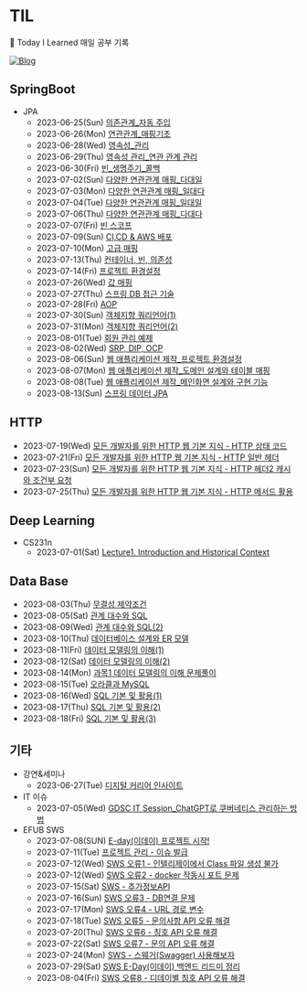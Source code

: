 # TIL
📝 Today I Learned 매일 공부 기록 

[![Blog](https://img.shields.io/badge/Velog-@chhaewxn-green.svg)](https://velog.io/@chhaewxn)

## SpringBoot
- JPA
  - 2023-06-25(Sun) [의존관계_자동 주입](https://github.com/chhaewxn/TIL/blob/main/Springboot/%EC%8A%A4%ED%94%84%EB%A7%81%20%ED%95%B5%EC%8B%AC%20%EC%9B%90%EB%A6%AC_%EC%9D%98%EC%A1%B4%EA%B4%80%EA%B3%84%20%EC%9E%90%EB%8F%99%20%EC%A3%BC%EC%9E%85.md) 
  - 2023-06-26(Mon) [연관관계_매핑기초](https://github.com/chhaewxn/TIL/blob/main/Springboot/%EC%97%B0%EA%B4%80%EA%B4%80%EA%B3%84_%EB%A7%A4%ED%95%91%EA%B8%B0%EC%B4%88.md)
  - 2023-06-28(Wed) [영속성_관리](https://github.com/chhaewxn/TIL/blob/main/Springboot/%EC%98%81%EC%86%8D%EC%84%B1_%EA%B4%80%EB%A6%AC.md)
  - 2023-06-29(Thu) [영속성 관리_연관 관계 관리](https://github.com/chhaewxn/TIL/blob/main/Springboot/%EC%98%81%EC%86%8D%EC%84%B1%20%EA%B4%80%EB%A6%AC_%EC%97%B0%EA%B4%80%20%EA%B4%80%EA%B3%84%20%EA%B4%80%EB%A6%AC.md)
  - 2023-06-30(Fri) [빈_생명주기_콜백](https://github.com/chhaewxn/TIL/blob/main/Springboot/%EB%B9%88%20%EC%83%9D%EB%AA%85%EC%A3%BC%EA%B8%B0%20%EC%BD%9C%EB%B0%B1.md)
  - 2023-07-02(Sun) [다양한 연관관계 매핑_다대일](https://github.com/chhaewxn/TIL/blob/main/Springboot/%EB%8B%A4%EC%96%91%ED%95%9C%20%EC%97%B0%EA%B4%80%EA%B4%80%EA%B3%84%20%EB%A7%A4%ED%95%91_%EB%8B%A4%EB%8C%80%EC%9D%BC.md)
  - 2023-07-03(Mon) [다양한 연관관계 매핑_일대다](https://github.com/chhaewxn/TIL/blob/main/Springboot/%EB%8B%A4%EC%96%91%ED%95%9C%20%EC%97%B0%EA%B4%80%EA%B4%80%EA%B3%84%20%EB%A7%A4%ED%95%91_%EC%9D%BC%EB%8C%80%EB%8B%A4.md)
  - 2023-07-04(Tue) [다양한 연관관계 매핑_일대일](https://github.com/chhaewxn/TIL/blob/main/Springboot/%EB%8B%A4%EC%96%91%ED%95%9C%20%EC%97%B0%EA%B4%80%EA%B4%80%EA%B3%84%20%EB%A7%A4%ED%95%91_%EC%9D%BC%EB%8C%80%EC%9D%BC.md)
  - 2023-07-06(Thu) [다양한 연관관계 매핑_다대다](https://github.com/chhaewxn/TIL/blob/main/Springboot/%EB%8B%A4%EC%96%91%ED%95%9C%20%EC%97%B0%EA%B4%80%EA%B4%80%EA%B3%84%20%EB%A7%A4%ED%95%91_%EB%8B%A4%EB%8C%80%EB%8B%A4.md)
  - 2023-07-07(Fri) [빈 스코프](https://github.com/chhaewxn/TIL/blob/main/Springboot/%EB%B9%88%20%EC%8A%A4%EC%BD%94%ED%94%84.md)
  - 2023-07-09(Sun) [CI,CD & AWS 배포](https://github.com/chhaewxn/TIL/blob/main/Springboot/CI%2CCD%20%26%20AWS%20%EB%B0%B0%ED%8F%AC.md)
  - 2023-07-10(Mon) [고급 매핑](https://github.com/chhaewxn/TIL/blob/main/Springboot/%EA%B3%A0%EA%B8%89%20%EB%A7%A4%ED%95%91.md)
  - 2023-07-13(Thu) [컨테이너, 빈, 의존성](https://github.com/chhaewxn/TIL/blob/main/Springboot/%EC%BB%A8%ED%85%8C%EC%9D%B4%EB%84%88%2C%20%EB%B9%88%2C%20%EC%9D%98%EC%A1%B4%EC%84%B1.md)
  - 2023-07-14(Fri) [프로젝트 환경설정](https://github.com/chhaewxn/TIL/blob/main/Springboot/%ED%94%84%EB%A1%9C%EC%A0%9D%ED%8A%B8%20%ED%99%98%EA%B2%BD%EC%84%A4%EC%A0%95.md)
  - 2023-07-26(Wed) [값 매핑](https://github.com/chhaewxn/TIL/blob/main/Springboot/%EA%B0%92%20%EB%A7%A4%ED%95%91.md)
  - 2023-07-27(Thu) [스프링 DB 접근 기술](https://github.com/chhaewxn/TIL/blob/main/Springboot/%EC%8A%A4%ED%94%84%EB%A7%81%20DB%20%EC%A0%91%EA%B7%BC%20%EA%B8%B0%EC%88%A0.md)
  - 2023-07-28(Fri) [AOP](https://github.com/chhaewxn/TIL/blob/main/Springboot/AOP.md)
  - 2023-07-30(Sun) [객체지향 쿼리언어(1)](https://github.com/chhaewxn/TIL/blob/main/Springboot/%EA%B0%9D%EC%B2%B4%EC%A7%80%ED%96%A5%20%EC%BF%BC%EB%A6%AC%EC%96%B8%EC%96%B4(1).md)
  - 2023-07-31(Mon) [객체지향 쿼리언어(2)](https://github.com/chhaewxn/TIL/blob/main/Springboot/%EA%B0%9D%EC%B2%B4%EC%A7%80%ED%96%A5%20%EC%BF%BC%EB%A6%AC%EC%96%B8%EC%96%B4(2).md)
  - 2023-08-01(Tue) [회원 관리 예제](https://github.com/chhaewxn/TIL/blob/main/Springboot/%ED%9A%8C%EC%9B%90%20%EA%B4%80%EB%A6%AC%20%EC%98%88%EC%A0%9C.md)
  - 2023-08-02(Wed) [SRP, DIP, OCP](https://github.com/chhaewxn/TIL/blob/main/Springboot/SRP%2C%20DIP%2C%20OCP.md)
  - 2023-08-06(Sun) [웹 애플리케이션 제작_프로젝트 환경설정](https://github.com/chhaewxn/TIL/blob/main/Springboot/%EC%9B%B9%20%EC%95%A0%ED%94%8C%EB%A6%AC%EC%BC%80%EC%9D%B4%EC%85%98%20%EC%A0%9C%EC%9E%91_%ED%94%84%EB%A1%9C%EC%A0%9D%ED%8A%B8%20%ED%99%98%EA%B2%BD%EC%84%A4%EC%A0%95.md)
  - 2023-08-07(Mon) [웹 애플리케이션 제작_도메인 설계와 테이블 매핑](https://github.com/chhaewxn/TIL/blob/main/Springboot/%EC%9B%B9%20%EC%95%A0%ED%94%8C%EB%A6%AC%EC%BC%80%EC%9D%B4%EC%85%98%20%EC%A0%9C%EC%9E%91_%EB%8F%84%EB%A9%94%EC%9D%B8%20%EB%AA%A8%EB%8D%B8%EA%B3%BC%20%ED%85%8C%EC%9D%B4%EB%B8%94%20%EC%84%A4%EA%B3%84.md)
  - 2023-08-08(Tue) [웹 애플리케이션 제작_메인화면 설계와 구현 기능](https://github.com/chhaewxn/TIL/blob/main/Springboot/%EC%9B%B9%20%EC%95%A0%ED%94%8C%EB%A6%AC%EC%BC%80%EC%9D%B4%EC%85%98%20%EC%A0%9C%EC%9E%91_%EB%A9%94%EC%9D%B8%ED%99%94%EB%A9%B4%EA%B3%BC%20%EA%B5%AC%ED%98%84%20%EA%B8%B0%EB%8A%A5.md)
  - 2023-08-13(Sun) [스프링 데이터 JPA](https://github.com/chhaewxn/TIL/blob/main/Springboot/%EC%8A%A4%ED%94%84%EB%A7%81%20%EB%8D%B0%EC%9D%B4%ED%84%B0%20JPA.md)

## HTTP
- 2023-07-19(Wed) [모든 개발자를 위한 HTTP 웹 기본 지식 - HTTP 상태 코드](https://github.com/chhaewxn/TIL/blob/main/HTTP/%EB%AA%A8%EB%93%A0%20%EA%B0%9C%EB%B0%9C%EC%9E%90%EB%A5%BC%20%EC%9C%84%ED%95%9C%20HTTP%20%EC%9B%B9%20%EA%B8%B0%EB%B3%B8%20%EC%A7%80%EC%8B%9D%20-%20HTTP%20%EC%83%81%ED%83%9C%20%EC%BD%94%EB%93%9C.md)
- 2023-07-21(Fri) [모든 개발자를 위한 HTTP 웹 기본 지식 - HTTP 일반 헤더](https://github.com/chhaewxn/TIL/blob/main/HTTP/%EB%AA%A8%EB%93%A0%20%EA%B0%9C%EB%B0%9C%EC%9E%90%EB%A5%BC%20%EC%9C%84%ED%95%9C%20HTTP%20%EC%9B%B9%20%EA%B8%B0%EB%B3%B8%20%EC%A7%80%EC%8B%9D%20-%20HTTP%20%EC%9D%BC%EB%B0%98%20%ED%97%A4%EB%8D%94.md)
- 2023-07-23(Sun) [모든 개발자를 위한 HTTP 웹 기본 지식 - HTTP 헤더2 캐시와 조건부 요청](https://github.com/chhaewxn/TIL/blob/main/HTTP/%EB%AA%A8%EB%93%A0%20%EA%B0%9C%EB%B0%9C%EC%9E%90%EB%A5%BC%20%EC%9C%84%ED%95%9C%20HTTP%20%EC%9B%B9%20%EA%B8%B0%EB%B3%B8%20%EC%A7%80%EC%8B%9D%20-%20HTTP%20%ED%97%A4%EB%8D%942%20%EC%BA%90%EC%8B%9C%EC%99%80%20%EC%A1%B0%EA%B1%B4%EB%B6%80%20%EC%9A%94%EC%B2%AD.md)
- 2023-07-25(Thu) [모든 개발자를 위한 HTTP 웹 기본 지식 - HTTP 메서드 활용](https://github.com/chhaewxn/TIL/blob/main/HTTP/%EB%AA%A8%EB%93%A0%20%EA%B0%9C%EB%B0%9C%EC%9E%90%EB%A5%BC%20%EC%9C%84%ED%95%9C%20HTTP%20%EC%9B%B9%20%EA%B8%B0%EB%B3%B8%20%EC%A7%80%EC%8B%9D%20-%20HTTP%20%EB%A9%94%EC%84%9C%EB%93%9C%20%ED%99%9C%EC%9A%A9.md)

## Deep Learning
- CS231n
  - 2023-07-01(Sat) [Lecture1. Introduction and Historical Context](https://github.com/chhaewxn/TIL/blob/main/Deep%20Learning/CS231n/Lecture1.md)

##  Data Base
- 2023-08-03(Thu) [무결성 제약조건](https://github.com/chhaewxn/TIL/blob/main/DB/%EB%AC%B4%EA%B2%B0%EC%84%B1%20%EC%A0%9C%EC%95%BD%EC%A1%B0%EA%B1%B4.md)
- 2023-08-05(Sat) [관계 대수와 SQL](https://github.com/chhaewxn/TIL/blob/main/DB/%EA%B4%80%EA%B3%84%20%EB%8C%80%EC%88%98%EC%99%80%20SQL.md)
- 2023-08-09(Wed) [관계 대수와 SQL(2)](https://github.com/chhaewxn/TIL/blob/main/DB/%EA%B4%80%EA%B3%84%20%EB%8C%80%EC%88%98%EC%99%80%20SQL(2).md)
- 2023-08-10(Thu) [데이터베이스 설계와 ER 모델](https://github.com/chhaewxn/TIL/blob/main/DB/%EB%8D%B0%EC%9D%B4%ED%84%B0%EB%B2%A0%EC%9D%B4%EC%8A%A4%20%EC%84%A4%EA%B3%84%EC%9D%98%20%EA%B0%9C%EC%9A%94.md)
- 2023-08-11(Fri) [데이터 모델링의 이해(1)](https://github.com/chhaewxn/TIL/blob/main/DB/%EB%8D%B0%EC%9D%B4%ED%84%B0%20%EB%AA%A8%EB%8D%B8%EB%A7%81%EC%9D%98%20%EC%9D%B4%ED%95%B4.md)
- 2023-08-12(Sat) [데이터 모델링의 이해(2)](https://github.com/chhaewxn/TIL/blob/main/DB/%EB%8D%B0%EC%9D%B4%ED%84%B0%20%EB%AA%A8%EB%8D%B8%EB%A7%81.md)
- 2023-08-14(Mon) [과목1 데이터 모델링의 이해 문제풀이](https://github.com/chhaewxn/TIL/blob/main/DB/%EA%B3%BC%EB%AA%A91%20%EB%8D%B0%EC%9D%B4%ED%84%B0%20%EB%AA%A8%EB%8D%B8%EB%A7%81%EC%9D%98%20%EC%9D%B4%ED%95%B4%20%EB%AC%B8%EC%A0%9C%ED%92%80%EC%9D%B4.md)
- 2023-08-15(Tue) [오라클과 MySQL](https://github.com/chhaewxn/TIL/blob/main/DB/%EC%98%A4%EB%9D%BC%ED%81%B4%EA%B3%BC%20MySQL.md)
- 2023-08-16(Wed) [SQL 기본 및 활용(1)](https://github.com/chhaewxn/TIL/blob/main/DB/SQL%20%EA%B8%B0%EB%B3%B8%20%EB%B0%8F%20%ED%99%9C%EC%9A%A9(1).md)
- 2023-08-17(Thu) [SQL 기본 및 활용(2)](https://github.com/chhaewxn/TIL/blob/main/DB/SQL%20%EA%B8%B0%EB%B3%B8%20%EB%B0%8F%20%ED%99%9C%EC%9A%A9(2).md)
- 2023-08-18(Fri) [SQL 기본 및 활용(3)](https://github.com/chhaewxn/TIL/blob/main/DB/SQL%20%EA%B8%B0%EB%B3%B8%20%EB%B0%8F%20%ED%99%9C%EC%9A%A9(3).md)

## 기타
- 강연&세미나
  - 2023-06-27(Tue) [디지털 커리어 인사이트](https://velog.io/@chhaewxn/TIL-0627-%EB%94%94%EC%A7%80%ED%84%B8-%EC%BB%A4%EB%A6%AC%EC%96%B4-%EC%9D%B8%EC%82%AC%EC%9D%B4%ED%8A%B8)
- IT 이슈
  - 2023-07-05(Wed) [GDSC IT Session_ChatGPT로 쿠버네티스 관리하는 방법](https://velog.io/@chhaewxn/GDSC-IT-Session-ChatGPT%EB%A1%9C-%EC%BF%A0%EB%B2%84%EB%84%A4%ED%8B%B0%EC%8A%A4-%EA%B4%80%EB%A6%AC%ED%95%98%EB%8A%94-%EB%B0%A9%EB%B2%95)
- EFUB SWS
  - 2023-07-08(SUN) [E-day(이데이) 프로젝트 시작!](https://velog.io/@chhaewxn/E-day%EC%9D%B4%EB%8D%B0%EC%9D%B4-%ED%94%84%EB%A1%9C%EC%A0%9D%ED%8A%B8-%EC%8B%9C%EC%9E%91)
  - 2023-07-11(Tue) [프로젝트 관리 - 이슈 발급](https://github.com/chhaewxn/TIL/blob/main/SWS/(SWS)%20%ED%94%84%EB%A1%9C%EC%A0%9D%ED%8A%B8%20%EA%B4%80%EB%A6%AC%20-%20%EC%9D%B4%EC%8A%88%20%EB%B0%9C%EA%B8%89.md)
  - 2023-07-12(Wed) [SWS 오류1 - 인텔리제이에서 Class 파일 생성 불가](https://github.com/chhaewxn/TIL/blob/main/SWS/SWS%20%EC%98%A4%EB%A5%981%20-%20%EC%9D%B8%ED%85%94%EB%A6%AC%EC%A0%9C%EC%9D%B4%EC%97%90%EC%84%9C%20Class%20%ED%8C%8C%EC%9D%BC%20%EC%83%9D%EC%84%B1%20%EB%B6%88%EA%B0%80.md)
  - 2023-07-12(Wed) [SWS 오류2 - docker 작동시 포트 문제](https://github.com/chhaewxn/TIL/blob/main/SWS/SWS%20%EC%98%A4%EB%A5%982%20-%20docker%20%EC%9E%91%EB%8F%99%EC%8B%9C%20%ED%8F%AC%ED%8A%B8%20%EB%AC%B8%EC%A0%9C.md)
  - 2023-07-15(Sat) [SWS - 추가정보API](https://github.com/chhaewxn/TIL/blob/main/SWS/%EC%B6%94%EA%B0%80%EC%A0%95%EB%B3%B4API.md)
  - 2023-07-16(Sun) [SWS 오류3 - DB연결 문제](https://github.com/chhaewxn/TIL/blob/main/SWS/SWS%20%EC%98%A4%EB%A5%983%20-%20DB%EC%97%B0%EA%B2%B0%20%EB%AC%B8%EC%A0%9C.md)
  - 2023-07-17(Mon) [SWS 오류4 - URL 경로 변수](https://github.com/chhaewxn/TIL/blob/main/SWS/SWS%20%EC%98%A4%EB%A5%984%20-%20URL%20%EA%B2%BD%EB%A1%9C%20%EB%B3%80%EC%88%98.md)
  - 2023-07-18(Tue) [SWS 오류5 - 문의사항 API 오류 해결](https://github.com/chhaewxn/TIL/blob/main/SWS/SWS%20%EC%98%A4%EB%A5%985%20-%20%EB%AC%B8%EC%9D%98%EC%82%AC%ED%95%AD%20API%20%EC%98%A4%EB%A5%98%20%ED%95%B4%EA%B2%B0.md)
  - 2023-07-20(Thu) [SWS 오류6 - 칭호 API 오류 해결](https://github.com/chhaewxn/TIL/blob/main/SWS/SWS%20%EC%98%A4%EB%A5%986%20-%20%EC%B9%AD%ED%98%B8%20API%20%EC%98%A4%EB%A5%98%20%ED%95%B4%EA%B2%B0.md)
  - 2023-07-22(Sat) [SWS 오류7 - 문의 API 오류 해결](https://github.com/chhaewxn/TIL/blob/main/SWS/SWS%20%EC%98%A4%EB%A5%987%20-%20%EB%AC%B8%EC%9D%98%20API%20%EC%98%A4%EB%A5%98%20%ED%95%B4%EA%B2%B0.md)
  - 2023-07-24(Mon) [SWS - 스웨거(Swagger) 사용해보자](https://github.com/chhaewxn/TIL/blob/main/SWS/SWS%20-%20%EC%8A%A4%EC%9B%A8%EA%B1%B0(Swagger)%20%EC%82%AC%EC%9A%A9%ED%95%B4%EB%B3%B4%EC%9E%90.md)
  - 2023-07-29(Sat) [SWS E-Day(이데이) 백엔드 리드미 정리](https://github.com/chhaewxn/TIL/blob/main/SWS/SWS%20E-Day(%EC%9D%B4%EB%8D%B0%EC%9D%B4)%20%EB%B0%B1%EC%97%94%EB%93%9C%20README.md%20%EC%A0%95%EB%A6%AC.md)
  - 2023-08-04(Fri) [SWS 오류8 - 디데이별 칭호 API 오류 해결
](https://github.com/chhaewxn/TIL/blob/main/SWS/SWS%20%EC%98%A4%EB%A5%988%20-%20%EB%94%94%EB%8D%B0%EC%9D%B4%EB%B3%84%20%EC%B9%AD%ED%98%B8%20API%20%EC%98%A4%EB%A5%98%20%ED%95%B4%EA%B2%B0.md)

